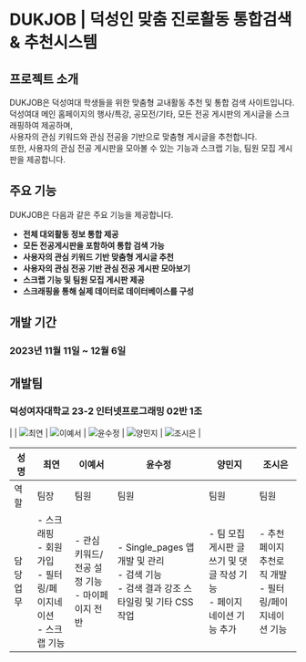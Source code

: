 # DUKJOB | 덕성인 맞춤 진로활동 통합검색 & 추천시스템

## 프로젝트 소개

DUKJOB은 덕성여대 학생들을 위한 맞춤형 교내활동 추천 및 통합 검색 사이트입니다. <br>
덕성여대 메인 홈페이지의 행사/특강, 공모전/기타, 모든 전공 게시판의 게시글을 스크래핑하여 제공하며, <br>사용자의 관심 키워드와 관심 전공을 기반으로 맞춤형 게시글을 추천합니다. <br>
또한, 사용자의 관심 전공 게시판을 모아볼 수 있는 기능과 스크랩 기능, 팀원 모집 게시판을 제공합니다.



## 주요 기능

DUKJOB은 다음과 같은 주요 기능을 제공합니다.

* **전체 대외활동 정보 통합 제공**
* **모든 전공게시판을 포함하여 통합 검색 가능**
* **사용자의 관심 키워드 기반 맞춤형 게시글 추천**
* **사용자의 관심 전공 기반 관심 전공 게시판 모아보기**
* **스크랩 기능 및 팀원 모집 게시판 제공**
* **스크래핑을 통해 실제 데이터로 데이터베이스를 구성**



## 개발 기간

### 2023년 11월 11일 ~ 12월 6일

## 개발팀

### 덕성여자대학교 23-2 인터넷프로그래밍 02반 1조



|      | ![최연](https://github.com/duksungDjango23/ds_DjangoTeam01/assets/136547010/dfee78b1-c165-4b85-9142-24342b9ddb8b) | ![이예서](https://github.com/duksungDjango23/ds_DjangoTeam01/assets/136547010/2d1235f6-1ccc-4943-a7d9-694826f14f5f) | ![윤수정](https://github.com/duksungDjango23/ds_DjangoTeam01/assets/136547010/3327d053-27d0-4a05-88cd-bc781869759e) | ![양민지](https://github.com/duksungDjango23/ds_DjangoTeam01/assets/136547010/b78cabfa-aa01-457c-8878-510d3d169792) | ![조시은](https://github.com/duksungDjango23/ds_DjangoTeam01/assets/136547010/b78cabfa-aa01-457c-8878-510d3d169792) |

| 성명  | 최연 | 이예서 | 윤수정 | 양민지 | 조시은 |
|------|------|------|------|------|------|
| 역할  | 팀장 | 팀원 | 팀원 | 팀원 | 팀원 |
| 담당업무 | - 스크래핑<br> - 회원가입<br>- 필터링/페이지네이션<br> - 스크랩 기능 | - 관심 키워드/전공 설정 기능<br> - 마이페이지 전반  | - Single_pages 앱 개발 및 관리<br>- 검색 기능<br>- 검색 결과 강조 스타일링 및 기타 CSS 작업 | - 팀 모집게시판 글쓰기 및 댓글 작성 기능<br>- 페이지네이션 기능 추가 | - 추천페이지 추천로직 개발<br>- 필터링/페이지네이션 기능 |
